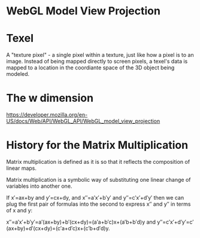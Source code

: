 # WebGL Model View Projection

# Texel

A "texture pixel" - a single pixel within a texture, just like how a pixel is to an image. Instead of being mapped directly to screen pixels, a texel's data is mapped to a location in the coordiante space of the 3D object being modeled.

# The w dimension

https://developer.mozilla.org/en-US/docs/Web/API/WebGL_API/WebGL_model_view_projection

# History for the Matrix Multiplication

Matrix multiplication is defined as it is so that it reflects the composition of linear maps.

Matrix multiplication is a symbolic way of substituting one linear change of variables into another one.

If x′=ax+by and y′=cx+dy, and x′′=a′x′+b′y′ and y′′=c′x′+d′y′ then we can plug the first pair of formulas into the second to express x′′ and y′′ in terms of x and y:

x′′=a′x′+b′y′=a′(ax+by)+b′(cx+dy)=(a′a+b′c)x+(a′b+b′d)y
and
y′′=c′x′+d′y′=c′(ax+by)+d′(cx+dy)=(c′a+d′c)x+(c′b+d′d)y.
